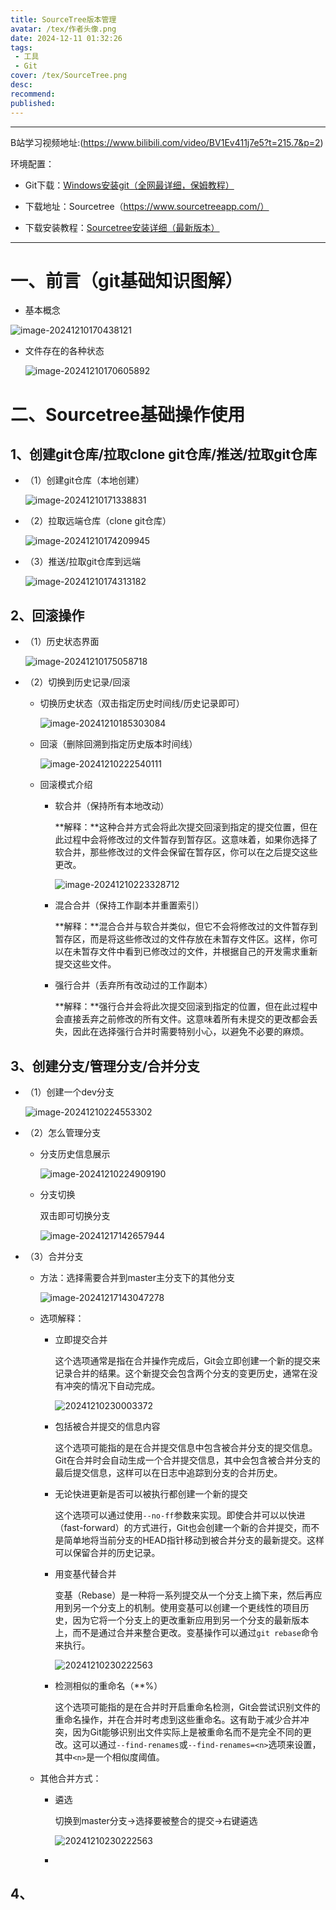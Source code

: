 ```yaml
---
title: SourceTree版本管理
avatar: /tex/作者头像.png
date: 2024-12-11 01:32:26
tags:
 - 工具
 - Git
cover: /tex/SourceTree.png
desc:
recommend:
published:
---
```


---

B站学习视频地址:(https://www.bilibili.com/video/BV1Ev411j7e5?t=215.7&p=2)



环境配置：

- Git下载：[Windows安装git（全网最详细，保姆教程）](https://blog.csdn.net/weixin_42242910/article/details/136297201)

- 下载地址：Sourcetree（https://www.sourcetreeapp.com/）
- 下载安装教程：[Sourcetree安装详细（最新版本）]([Sourcetree安装详细（最新版本）](https://blog.csdn.net/zqd_java/article/details/123681302))

---

# 一、前言（git基础知识图解）

- 基本概念

![image-20241210170438121](/Blog/20241210170438289.png)

- 文件存在的各种状态

  ![image-20241210170605892](/Blog/20241210170606035.png)

# 二、Sourcetree基础操作使用

## 1、创建git仓库/拉取clone git仓库/推送/拉取git仓库



- （1）创建git仓库（本地创建）

  ![image-20241210171338831](/Blog/20241210171338882.png)

- （2）拉取远端仓库（clone git仓库）

  ![image-20241210174209945](/Blog/20241210174210012.png)

- （3）推送/拉取git仓库到远端

  ![image-20241210174313182](/Blog/20241210174313225.png)

## 2、回滚操作

- （1）历史状态界面

  ![image-20241210175058718](/Blog/20241210175058762.png)

- （2）切换到历史记录/回滚

  - 切换历史状态（双击指定历史时间线/历史记录即可）

    ![image-20241210185303084](/Blog/20241210185303129.png)

  - 回滚（删除回溯到指定历史版本时间线）

    ![image-20241210222540111](/Blog/20241210222540185.png)

  - 回滚模式介绍

    - 软合并（保持所有本地改动）

      **解释：**这种合并方式会将此次提交回滚到指定的提交位置，但在此过程中会将修改过的文件暂存到暂存区。这意味着，如果你选择了软合并，那些修改过的文件会保留在暂存区，你可以在之后提交这些更改。

      ![image-20241210223328712](/Blog/20241210223328822.png)

    - 混合合并（保持工作副本并重置索引）

      **解释：**混合合并与软合并类似，但它不会将修改过的文件暂存到暂存区，而是将这些修改过的文件存放在未暂存文件区。这样，你可以在未暂存文件中看到已修改过的文件，并根据自己的开发需求重新提交这些文件。

    - 强行合并（丢弃所有改动过的工作副本）

      **解释：**强行合并会将此次提交回滚到指定的位置，但在此过程中会直接丢弃之前修改的所有文件。这意味着所有未提交的更改都会丢失，因此在选择强行合并时需要特别小心，以避免不必要的麻烦。

    

    

## 3、创建分支/管理分支/合并分支

- （1）创建一个dev分支

  ![image-20241210224553302](/Blog/20241210224553367.png)

- （2）怎么管理分支

  - 分支历史信息展示

    ![image-20241210224909190](/Blog/20241210224909230.png)

  - 分支切换

    双击即可切换分支

    ![image-20241217142657944](/Blog/2024-12%2F1734416817.png)

- （3）合并分支

  - 方法：选择需要合并到master主分支下的其他分支

    ![image-20241217143047278](/Blog/2024-12%2F1734417047.png)

  - 选项解释：

    - 立即提交合并

      这个选项通常是指在合并操作完成后，Git会立即创建一个新的提交来记录合并的结果。这个新提交会包含两个分支的变更历史，通常在没有冲突的情况下自动完成。

      ![20241210230003372](/Blog/2024-12%2F1734417081.png)

    - 包括被合并提交的信息内容

      这个选项可能指的是在合并提交信息中包含被合并分支的提交信息。Git在合并时会自动生成一个合并提交信息，其中会包含被合并分支的最后提交信息，这样可以在日志中追踪到分支的合并历史。

    - 无论快进更新是否可以被执行都创建一个新的提交

      这个选项可以通过使用`--no-ff`参数来实现。即使合并可以以快进（fast-forward）的方式进行，Git也会创建一个新的合并提交，而不是简单地将当前分支的HEAD指针移动到被合并分支的最新提交。这样可以保留合并的历史记录。

    - 用变基代替合并

      变基（Rebase）是一种将一系列提交从一个分支上摘下来，然后再应用到另一个分支上的机制。使用变基可以创建一个更线性的项目历史，因为它将一个分支上的更改重新应用到另一个分支的最新版本上，而不是通过合并来整合更改。变基操作可以通过`git rebase`命令来执行。

      ![20241210230222563](/Blog/2024-12%2F1734417097.png)

    - 检测相似的重命名（**%）

      这个选项可能指的是在合并时开启重命名检测，Git会尝试识别文件的重命名操作，并在合并时考虑到这些重命名。这有助于减少合并冲突，因为Git能够识别出文件实际上是被重命名而不是完全不同的更改。这可以通过`--find-renames`或`--find-renames=<n>`选项来设置，其中`<n>`是一个相似度阈值。

  - 其他合并方式：

    - 遴选

      切换到master分支->选择要被整合的提交->右键遴选

      ![20241210230222563](/Blog/2024-12%2F1734416660.png)

    - 



## 4、



## 


